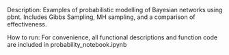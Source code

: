 Description: Examples of probabilistic modelling of Bayesian networks using pbnt. Includes Gibbs Sampling, MH sampling, and a comparison of effectiveness. 

How to run: For convenience, all functional descriptions and function code are included in probability_notebook.ipynb